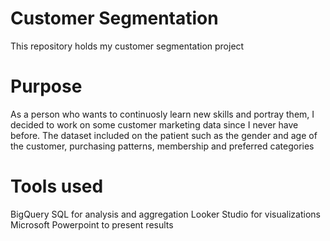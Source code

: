 # Customer Segmentation
This repository holds my customer segmentation project

# Purpose
As a person who wants to continuosly learn new skills and portray them, I decided to work on some customer marketing data since I never have before. The dataset included on the patient such as the gender and age of the customer, purchasing patterns, membership and preferred categories

# Tools used
BigQuery SQL for analysis and aggregation
Looker Studio for visualizations
Microsoft Powerpoint to present results

